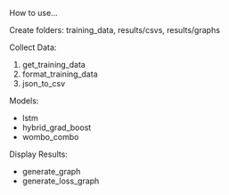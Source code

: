How to use...

Create folders: training_data, results/csvs, results/graphs

Collect Data:
1. get_training_data
2. format_training_data
3. json_to_csv

Models:
- lstm
- hybrid_grad_boost
- wombo_combo

Display Results:
- generate_graph
- generate_loss_graph
